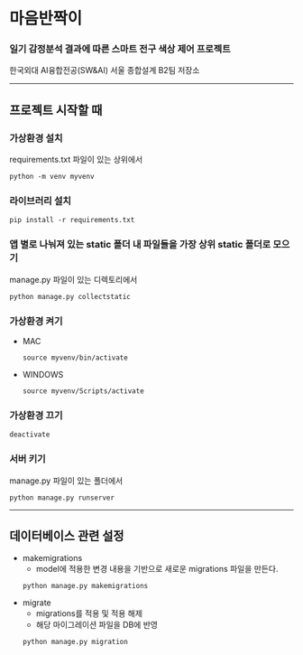 # 마음반짝이
###  일기 감정분석 결과에 따른 스마트 전구 색상 제어 프로젝트
한국외대 AI융합전공(SW&AI) 서울 종합설계 B2팀 저장소

- - -
## 프로젝트 시작할 때
### 가상환경 설치
requirements.txt 파일이 있는 상위에서
```
python -m venv myvenv
```

### 라이브러리 설치 
```
pip install -r requirements.txt
```

### 앱 별로 나눠져 있는 static 폴더 내 파일들을 가장 상위 static 폴더로 모으기
manage.py 파일이 있는 디렉토리에서
```
python manage.py collectstatic
```

### 가상환경 켜기
- MAC
  ```
  source myvenv/bin/activate
  ```
- WINDOWS
  ```
  source myvenv/Scripts/activate
  ```

### 가상환경 끄기
```
deactivate
```

### 서버 키기
manage.py 파일이 있는 폴더에서
```
python manage.py runserver
```

- - -
## 데이터베이스 관련 설정
- makemigrations
  - model에 적용한 변경 내용을 기반으로 새로운 migrations 파일을 만든다.
  ```
  python manage.py makemigrations
  ```
- migrate
  - migrations를 적용 및 적용 해제
  - 해당 마이그레이션 파일을 DB에 반영
  ```
  python manage.py migration
  ```
